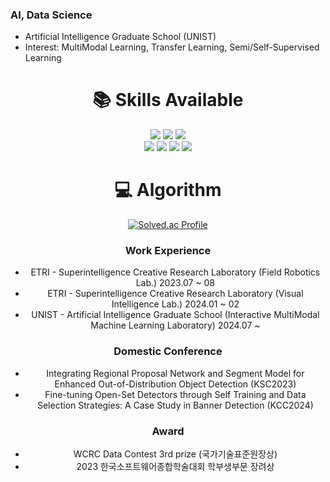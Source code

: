 ### AI, Data Science
-  Artificial Intelligence Graduate School (UNIST)
-  Interest: MultiModal Learning, Transfer Learning, Semi/Self-Supervised Learning
 

<div align=center><h1>📚 Skills Available</h1></div>
<div align=center> 
   <img src="https://img.shields.io/badge/python-3776AB?style=for-the-badge&logo=python&logoColor=white">
   <img src="https://img.shields.io/badge/java-007396?style=for-the-badge&logo=java&logoColor=white">
   <img src="https://img.shields.io/badge/R-276DC3?style=for-the-badge&logo=R&logoColor=white">
   <br>
<div align=center>
   <img src="https://img.shields.io/badge/pytorch-EE4C2C?style=for-the-badge&logo=pytorch&logoColor=white">
   <img src="https://img.shields.io/badge/tensorflow-FF6F00?style=for-the-badge&logo=tensorflow&logoColor=white">
   <img src="https://img.shields.io/badge/mysql-4479A1?style=for-the-badge&logo=mysql&logoColor=white">
   <img src="https://img.shields.io/badge/scikitlearn-F7931E?style=for-the-badge&logo=scikitlearn&logoColor=white">
   <br>
   

<div align=center><h1>💻 Algorithm</h1></div>

[![Solved.ac Profile](http://mazassumnida.wtf/api/generate_badge?boj=ho8294)](https://solved.ac/ho8294)

### Work Experience
- ETRI - Superintelligence Creative Research Laboratory (Field Robotics Lab.) 2023.07 ~ 08
- ETRI - Superintelligence Creative Research Laboratory (Visual Intelligence Lab.) 2024.01 ~ 02
- UNIST - Artificial Intelligence Graduate School (Interactive MultiModal Machine Learning Laboratory) 2024.07 ~ 

### Domestic Conference
- Integrating Regional Proposal Network and Segment Model for Enhanced Out-of-Distribution Object Detection (KSC2023)
- Fine-tuning Open-Set Detectors through Self Training and Data Selection Strategies: A Case Study in Banner Detection (KCC2024)


### Award
- WCRC Data Contest 3rd prize (국가기술표준원장상)
- 2023 한국소프트웨어종합학술대회 학부생부문 장려상

